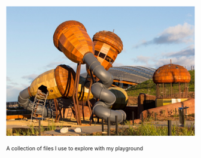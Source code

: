 ![My playground](https://github.com/victusfate/playground/raw/master/playground.jpg)
===
A collection of files I use to explore with my playground


